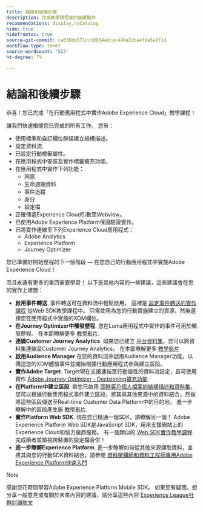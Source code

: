 ```yaml
---
title: 結論和後續步驟
description: 完成教學課程後的後續動作
recommendations: display,noCatalog
hide: true
hidefromtoc: true
source-git-commit: ca83bbb571dc10804adcac446e2dba4fda5a2f1d
workflow-type: tm+mt
source-wordcount: '523'
ht-degree: 7%

---
```


# 結論和後續步驟

恭喜！您已完成「在行動應用程式中實作Adobe Experience Cloud」教學課程！

讓我們快速檢閱您已完成的所有工作。 您有：

* 使用標準和自訂欄位群組建立結構描述。
* 設定資料流.
* 已設定行動標籤屬性。
* 在應用程式中安裝及實作標籤擴充功能。
* 在應用程式中實作下列功能：
   * 同意
   * 生命週期資料
   * 事件追蹤
   * 身分
   * 設定檔
* 正確傳遞Experience Cloud引數至Webview。
* 已使用Adobe Experience Platform保證驗證實作。
* 已將實作連線至下列Experience Cloud應用程式：
   * Adobe Analytics
   * Experience Platform
   * Journey Optimizer

您已準備好開始歷程的下一個階段 — 在您自己的行動應用程式中實施Adobe Experience Cloud！

而且永遠有更多的東西需要學習！ 以下是其他內容的一些建議，這些建議會在您的實作上建置：

* **啟用事件轉送**. 事件轉送可在資料流中輕鬆啟用。 這裡是 [設定事件轉送的實作課程](https://experienceleague.adobe.com/docs/platform-learn/implement-web-sdk/event-forwarding/setup-event-forwarding.html) 從Web SDK教學課程中。 只需使用為您的行動實施建立的資源，然後選擇您在應用程式中實施的XDM欄位。
* **在Journey Optimizer中觸發歷程**. 您在Luma應用程式中實作的事件可用於觸發歷程。 在本節瞭解更多 [教學影片](https://experienceleague.adobe.com/docs/journey-optimizer-learn/tutorials/create-journeys/use-case-transactional-journey.html).
* **連線Customer Journey Analytics**. 如果您已建立 [平台資料集](platform.md)，您可以將資料集連線至Customer Journey Analytics。 在本節瞭解更多 [教學影片](https://experienceleague.adobe.com/docs/customer-journey-analytics-learn/tutorials/connecting-customer-journey-analytics-to-data-sources-in-platform.html)
* **啟用Audience Manager** 在您的資料流中啟用Audience Manager功能，以傳送您的XDM體驗事件並開始根據行動應用程式參與建立區段。
* **實作Adobe Target**. Target現在支援連結至行動屬性的資料流設定，且可使用實作 [Adobe Journey Optimizer - Decisioning擴充功能](https://developer.adobe.com/client-sdks/documentation/adobe-journey-optimizer-decisioning/).
* **在Platform中建立區段**. 若您已啟用 [即時客戶個人檔案的結構描述和資料集](platform.md)，您可以根據行動應用程式事件建立區段，將其與其他來源中的資料結合，然後將這些區段傳送至Real-time Customer Data Platform中的目的地。 進一步瞭解中的區段產生器 [教學影片](https://experienceleague.adobe.com/docs/platform-learn/tutorials/segments/create-segments.html).
* **實作Platform Web SDK**. 現在您已精通一個SDK，請瞭解另一個！ Adobe Experience Platform Web SDK是JavaScript SDK，用來支援網站上的Experience Cloud和協力廠商服務。 有一個類似的 [Web SDK實作教學課程](https://experienceleague.adobe.com/docs/platform-learn/implement-web-sdk/overview.html?lang=zh-Hant). 完成兩者並檢視跨裝置的設定檔合併！
* **進一步瞭解Experience Platform**. 進一步瞭解如何從其他來源擷取資料，並將其與您的行動SDK資料結合，請參閱 [資料架構師和資料工程師專用Adobe Experience Platform快速入門](https://experienceleague.adobe.com/docs/platform-learn/getting-started-for-data-architects-and-data-engineers/overview.html)


>[!NOTE]
>
>感謝您花時間學習Adobe Experience Platform Mobile SDK。 如果您有疑問、想分享一般意見或有關於未來內容的建議，請分享這些內容 [Experience League社群討論貼文](https://experienceleaguecommunities.adobe.com/t5/adobe-experience-platform-launch/tutorial-discussion-implement-adobe-experience-cloud-in-mobile/td-p/443796)
